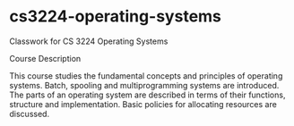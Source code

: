 # cs3224-operating-systems
Classwork for CS 3224 Operating Systems

Course Description

This course studies the fundamental concepts and principles of operating systems. Batch, spooling and multiprogramming systems are introduced. The parts of an operating system are described in terms of their functions, structure and implementation. Basic policies for allocating resources are discussed.
